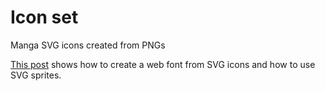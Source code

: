 # Icon set
Manga SVG icons created from PNGs

[This post](https://do-your-own-seo.com/SVG-icons-from-PNG-custom-fonts-and-sprites) shows how to create a web font from SVG icons and how to use SVG sprites.

